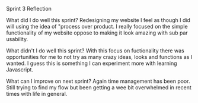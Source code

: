  Sprint 3 Reflection
 
 
 What did I do well this sprint?
Redesigning my website I feel as though I did will using the idea of "process over
product. I really focused on the simple functionality of my website oppose to making it
look amazing with sub par usability.

 What didn't I do well this sprint?
With this focus on fuctionality there was opportunities for me to not try as many crazy ideas, 
looks and functions as I wanted. I guess this is something I can experiment more with learning
Javascript.

 What can I improve on next sprint?
 Again time management has been poor. Still trying to find my flow but been getting a wee bit 
 overwhelmed in recent times with life in general.